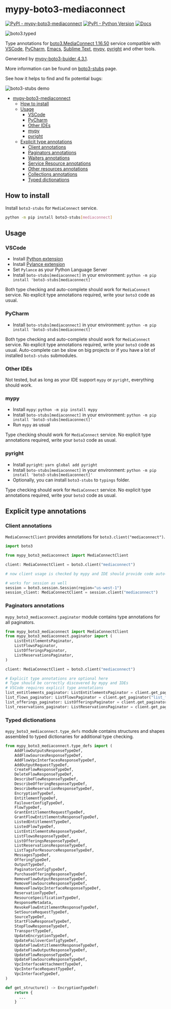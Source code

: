 # mypy-boto3-mediaconnect

[![PyPI - mypy-boto3-mediaconnect](https://img.shields.io/pypi/v/mypy-boto3-mediaconnect.svg?color=blue)](https://pypi.org/project/mypy-boto3-mediaconnect)
[![PyPI - Python Version](https://img.shields.io/pypi/pyversions/mypy-boto3-mediaconnect.svg?color=blue)](https://pypi.org/project/mypy-boto3-mediaconnect)
[![Docs](https://img.shields.io/readthedocs/mypy-boto3-builder.svg?color=blue)](https://mypy-boto3-builder.readthedocs.io/)

![boto3.typed](https://github.com/vemel/mypy_boto3_builder/raw/master/logo.png)

Type annotations for
[boto3.MediaConnect 1.16.50](https://boto3.amazonaws.com/v1/documentation/api/1.16.50/reference/services/mediaconnect.html#MediaConnect) service
compatible with
[VSCode](https://code.visualstudio.com/),
[PyCharm](https://www.jetbrains.com/pycharm/),
[Emacs](https://www.gnu.org/software/emacs/),
[Sublime Text](https://www.sublimetext.com/),
[mypy](https://github.com/python/mypy),
[pyright](https://github.com/microsoft/pyright)
and other tools.

Generated by [mypy-boto3-buider 4.3.1](https://github.com/vemel/mypy_boto3_builder).

More information can be found on [boto3-stubs](https://pypi.org/project/boto3-stubs/) page.

See how it helps to find and fix potential bugs:

![boto3-stubs demo](https://github.com/vemel/mypy_boto3_builder/raw/master/demo.gif)

- [mypy-boto3-mediaconnect](#mypy-boto3-mediaconnect)
  - [How to install](#how-to-install)
  - [Usage](#usage)
    - [VSCode](#vscode)
    - [PyCharm](#pycharm)
    - [Other IDEs](#other-ides)
    - [mypy](#mypy)
    - [pyright](#pyright)
  - [Explicit type annotations](#explicit-type-annotations)
    - [Client annotations](#client-annotations)
    - [Paginators annotations](#paginators-annotations)
    - [Waiters annotations](#waiters-annotations)
    - [Service Resource annotations](#service-resource-annotations)
    - [Other resources annotations](#other-resources-annotations)
    - [Collections annotations](#collections-annotations)
    - [Typed dictionations](#typed-dictionations)

## How to install

Install `boto3-stubs` for `MediaConnect` service.

```bash
python -m pip install boto3-stubs[mediaconnect]
```

## Usage

### VSCode

- Install [Python extension](https://marketplace.visualstudio.com/items?itemName=ms-python.python)
- Install [Pylance extension](https://marketplace.visualstudio.com/items?itemName=ms-python.vscode-pylance)
- Set `Pylance` as your Python Language Server
- Install `boto-stubs[mediaconnect]` in your environment: `python -m pip install 'boto3-stubs[mediaconnect]'`

Both type checking and auto-complete should work for `MediaConnect` service.
No explicit type annotations required, write your `boto3` code as usual.

### PyCharm

- Install `boto-stubs[mediaconnect]` in your environment: `python -m pip install 'boto3-stubs[mediaconnect]'`

Both type checking and auto-complete should work for `MediaConnect` service.
No explicit type annotations required, write your `boto3` code as usual.
Auto-complete can be slow on big projects or if you have a lot of installed `boto3-stubs` submodules.

### Other IDEs

Not tested, but as long as your IDE support `mypy` or `pyright`, everything should work.

### mypy

- Install `mypy`: `python -m pip install mypy`
- Install `boto-stubs[mediaconnect]` in your environment: `python -m pip install 'boto3-stubs[mediaconnect]'`
- Run `mypy` as usual

Type checking should work for `MediaConnect` service.
No explicit type annotations required, write your `boto3` code as usual.

### pyright

- Install `pyright`: `yarn global add pyright`
- Install `boto-stubs[mediaconnect]` in your environment: `python -m pip install 'boto3-stubs[mediaconnect]'`
- Optionally, you can install `boto3-stubs` to `typings` folder.

Type checking should work for `MediaConnect` service.
No explicit type annotations required, write your `boto3` code as usual.

## Explicit type annotations

### Client annotations

`MediaConnectClient` provides annotations for `boto3.client("mediaconnect")`.

```python
import boto3

from mypy_boto3_mediaconnect import MediaConnectClient

client: MediaConnectClient = boto3.client("mediaconnect")

# now client usage is checked by mypy and IDE should provide code auto-complete

# works for session as well
session = boto3.session.Session(region="us-west-1")
session_client: MediaConnectClient = session.client("mediaconnect")
```

### Paginators annotations

`mypy_boto3_mediaconnect.paginator` module contains type annotations for all paginators.

```python
from mypy_boto3_mediaconnect import MediaConnectClient
from mypy_boto3_mediaconnect.paginator import (
    ListEntitlementsPaginator,
    ListFlowsPaginator,
    ListOfferingsPaginator,
    ListReservationsPaginator,
)

client: MediaConnectClient = boto3.client("mediaconnect")

# Explicit type annotations are optional here
# Type should be correctly discovered by mypy and IDEs
# VSCode requires explicit type annotations
list_entitlements_paginator: ListEntitlementsPaginator = client.get_paginator("list_entitlements")
list_flows_paginator: ListFlowsPaginator = client.get_paginator("list_flows")
list_offerings_paginator: ListOfferingsPaginator = client.get_paginator("list_offerings")
list_reservations_paginator: ListReservationsPaginator = client.get_paginator("list_reservations")
```







### Typed dictionations

`mypy_boto3_mediaconnect.type_defs` module contains structures and shapes assembled
to typed dictionaries for additional type checking.

```python
from mypy_boto3_mediaconnect.type_defs import (
    AddFlowOutputsResponseTypeDef,
    AddFlowSourcesResponseTypeDef,
    AddFlowVpcInterfacesResponseTypeDef,
    AddOutputRequestTypeDef,
    CreateFlowResponseTypeDef,
    DeleteFlowResponseTypeDef,
    DescribeFlowResponseTypeDef,
    DescribeOfferingResponseTypeDef,
    DescribeReservationResponseTypeDef,
    EncryptionTypeDef,
    EntitlementTypeDef,
    FailoverConfigTypeDef,
    FlowTypeDef,
    GrantEntitlementRequestTypeDef,
    GrantFlowEntitlementsResponseTypeDef,
    ListedEntitlementTypeDef,
    ListedFlowTypeDef,
    ListEntitlementsResponseTypeDef,
    ListFlowsResponseTypeDef,
    ListOfferingsResponseTypeDef,
    ListReservationsResponseTypeDef,
    ListTagsForResourceResponseTypeDef,
    MessagesTypeDef,
    OfferingTypeDef,
    OutputTypeDef,
    PaginatorConfigTypeDef,
    PurchaseOfferingResponseTypeDef,
    RemoveFlowOutputResponseTypeDef,
    RemoveFlowSourceResponseTypeDef,
    RemoveFlowVpcInterfaceResponseTypeDef,
    ReservationTypeDef,
    ResourceSpecificationTypeDef,
    ResponseMetadata,
    RevokeFlowEntitlementResponseTypeDef,
    SetSourceRequestTypeDef,
    SourceTypeDef,
    StartFlowResponseTypeDef,
    StopFlowResponseTypeDef,
    TransportTypeDef,
    UpdateEncryptionTypeDef,
    UpdateFailoverConfigTypeDef,
    UpdateFlowEntitlementResponseTypeDef,
    UpdateFlowOutputResponseTypeDef,
    UpdateFlowResponseTypeDef,
    UpdateFlowSourceResponseTypeDef,
    VpcInterfaceAttachmentTypeDef,
    VpcInterfaceRequestTypeDef,
    VpcInterfaceTypeDef,
)

def get_structure() -> EncryptionTypeDef:
    return {
      ...
    }
```
